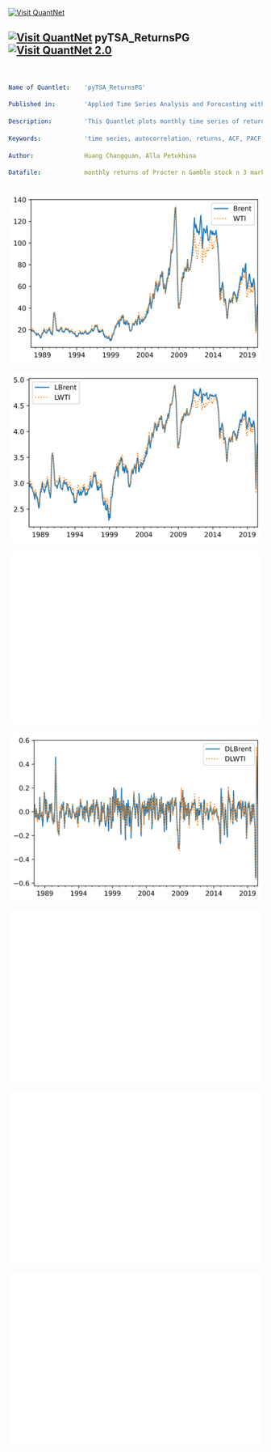 [<img src="https://github.com/QuantLet/Styleguide-and-FAQ/blob/master/pictures/banner.png" width="888" alt="Visit QuantNet">](http://quantlet.de/)

## [<img src="https://github.com/QuantLet/Styleguide-and-FAQ/blob/master/pictures/qloqo.png" alt="Visit QuantNet">](http://quantlet.de/) **pyTSA_ReturnsPG** [<img src="https://github.com/QuantLet/Styleguide-and-FAQ/blob/master/pictures/QN2.png" width="60" alt="Visit QuantNet 2.0">](http://quantlet.de/)

```yaml


Name of Quantlet:    'pyTSA_ReturnsPG'

Published in:        'Applied Time Series Analysis and Forecasting with Python'

Description:         'This Quantlet plots monthly time series of returns of Procter and Gamble from 1961 to 2016 and  their ACF and PACF (Example, 2.4 Figures 2.8-2.9 in the book)'

Keywords:            'time series, autocorrelation, returns, ACF, PACF, plot, visualisation'

Author:              Huang Changquan, Alla Petukhina

Datafile:            monthly returns of Procter n Gamble stock n 3 market indexes 1961 to 2016.csv



```

![Picture1](pyTSA_CointegrationOil_fig9-30.png)

![Picture2](pyTSA_CointegrationOil_fig9-31.png)

![Picture3](pyTSA_CointegrationOil_fig9-32.png)

![Picture4](pyTSA_CointegrationOil_fig9-33.png)

![Picture5](pyTSA_CointegrationOil_fig9-34.png)

![Picture6](pyTSA_CointegrationOil_fig9-35.png)

![Picture7](pyTSA_CointegrationOil_fig9-36.png)